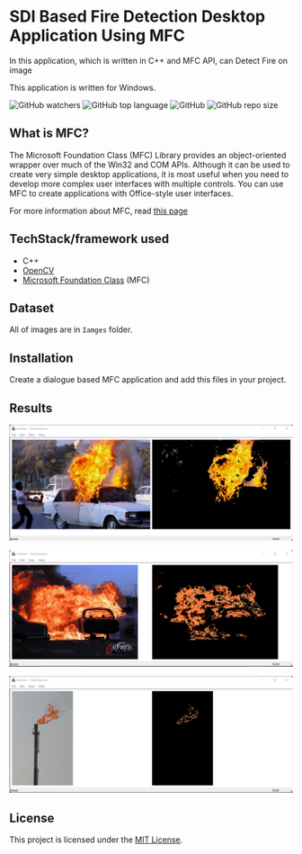 # SDI Based Fire Detection Desktop Application Using MFC
In this application, which is written in C++ and MFC API, can Detect Fire on image 

This application is written for Windows.

![GitHub watchers](https://img.shields.io/github/watchers/rezaAdinepour/Fire-Detection)
![GitHub top language](https://img.shields.io/github/languages/top/rezaadinepour/Fire-Detection)
![GitHub](https://img.shields.io/github/license/rezaadinepour/Fire-Detection)
![GitHub repo size](https://img.shields.io/github/repo-size/rezaadinepour/Fire-Detection)




## What is MFC?
The Microsoft Foundation Class (MFC) Library provides an object-oriented wrapper over much of the Win32 and COM APIs. Although it can be used to create very simple desktop applications, it is most useful when you need to develop more complex user interfaces with multiple controls. You can use MFC to create applications with Office-style user interfaces.

For more information about MFC, read [this page](https://learn.microsoft.com/en-us/cpp/mfc/mfc-desktop-applications?view=msvc-170)

## TechStack/framework used
- C++
- [OpenCV](https://opencv.org/releases/)
- [Microsoft Foundation Class](https://learn.microsoft.com/en-us/cpp/mfc/mfc-desktop-applications?view=msvc-170) (MFC)

## Dataset
All of images are in <code>Iamges</code> folder.

## Installation
Create a dialogue based MFC application and add this files in your project.

## Results
![image](Images/result_fire1.png)

![image](Images/result_fire2.png)

![image](Images/result_fire3.png)

## License
This project is licensed under the [MIT License](LICENSE).

